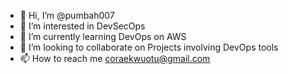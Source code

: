 - 👋 Hi, I’m @pumbah007
- 👀 I’m interested in DevSecOps
- 🌱 I’m currently learning DevOps on AWS
- 💞️ I’m looking to collaborate on Projects involving DevOps tools
- 📫 How to reach me coraekwuotu@gmail.com

<!---
pumbah007/pumbah007 is a ✨ special ✨ repository because its `README.md` (this file) appears on your GitHub profile.
You can click the Preview link to take a look at your changes.
--->
